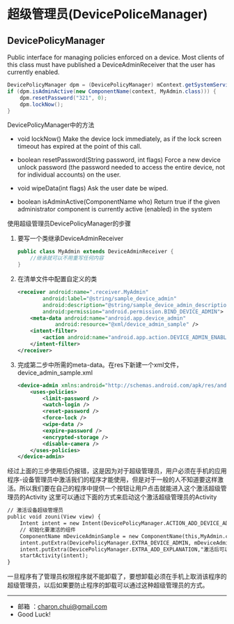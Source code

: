 超级管理员(DevicePoliceManager)
===

DevicePolicyManager    
---

Public interface for managing policies enforced on a device. Most clients of this class must have published a DeviceAdminReceiver that the user has currently enabled.       

```java
DevicePolicyManager dpm = (DevicePolicyManager) mContext.getSystemService(Context.DEVICE_POLICY_SERVICE);
if (dpm.isAdminActive(new ComponentName(context, MyAdmin.class))) {
	dpm.resetPassword("321", 0);
	dpm.lockNow();
} 
```

DevicePolicyManager中的方法     

- void lockNow() 
	Make the device lock immediately, as if the lock screen timeout has expired at the point of this call.
	
- boolean resetPassword(String password, int flags) 
	Force a new device unlock password (the password needed to access the entire device, not for individual accounts) on the user.
	
- void wipeData(int flags) 
	Ask the user date be wiped.

- boolean isAdminActive(ComponentName who) 
	Return true if the given administrator component is currently active (enabled) in the system

使用超级管理员DevicePolicyManager的步骤       

1. 要写一个类继承DeviceAdminReceiver
	```java
	public class MyAdmin extends DeviceAdminReceiver {
		//继承就可以不用重写任何内容
	}
	```
    
2. 在清单文件中配置自定义的类
	```xml
	<receiver android:name=".receiver.MyAdmin"
			android:label="@string/sample_device_admin"
			android:description="@string/sample_device_admin_description"
			android:permission="android.permission.BIND_DEVICE_ADMIN">
		<meta-data android:name="android.app.device_admin"
				android:resource="@xml/device_admin_sample" />
		<intent-filter>
			<action android:name="android.app.action.DEVICE_ADMIN_ENABLED" />
		</intent-filter>
	</receiver>
	```
	
3.  完成第二步中所需的meta-data。在res下新建一个xml文件，device_admin_sample.xml
	```xml
	<device-admin xmlns:android="http://schemas.android.com/apk/res/android">
		<uses-policies>
			<limit-password />
			<watch-login />
			<reset-password />
			<force-lock />
			<wipe-data />
			<expire-password />
			<encrypted-storage />
			<disable-camera />
		</uses-policies>
	</device-admin>
	```
经过上面的三步使用后仍报错，这是因为对于超级管理员，用户必须在手机的应用程序-设备管理员中激活我们的程序才能使用，但是对于一般的人不知道要这样激活。所以我们要在自己的程序中提供一个按钮让用户点击就能进入这个激活超级管理员的Activity
这里可以通过下面的方式来启动这个激活超级管理员的Activity
```xml
// 激活设备超级管理员
public void zouni(View view) {
	Intent intent = new Intent(DevicePolicyManager.ACTION_ADD_DEVICE_ADMIN);
	// 初始化要激活的组件
	ComponentName mDeviceAdminSample = new ComponentName(this,MyAdmin.class);
	intent.putExtra(DevicePolicyManager.EXTRA_DEVICE_ADMIN, mDeviceAdminSample);
	intent.putExtra(DevicePolicyManager.EXTRA_ADD_EXPLANATION,"激活后可以远程锁屏,清理数据");
	startActivity(intent);
} 
```
一旦程序有了管理员权限程序就不能卸载了，要想卸载必须在手机上取消该程序的超级管理员，以后如果要防止程序的卸载可以通过这种超级管理员的方式。

---

- 邮箱 ：charon.chui@gmail.com  
- Good Luck! 

